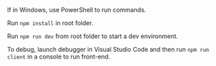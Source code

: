 If in Windows, use PowerShell to run commands.

Run `npm install` in root folder.

Run `npm run dev` from root folder to start a dev environment.

To debug, launch debugger in Visual Studio Code and then run `npm run client` in a console to run front-end.
